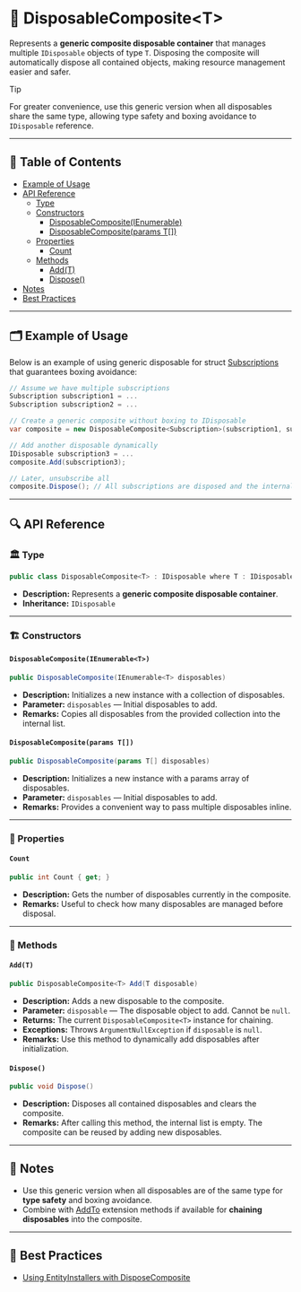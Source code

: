 # 🧩 DisposableComposite\<T>

Represents a **generic composite disposable container** that manages multiple `IDisposable` objects of type `T`.
Disposing the composite will automatically dispose all contained objects, making resource management easier and safer.

> [!TIP]
> For greater convenience, use this generic version when all disposables share the same type, allowing type safety and
> boxing avoidance to `IDisposable` reference.

---

## 📑 Table of Contents

- [Example of Usage](#-example-of-usage)
- [API Reference](#-api-reference)
    - [Type](#-type)
    - [Constructors](#-constructors)
        - [DisposableComposite(IEnumerable<T>)](#disposablecompositeienumerablet)
        - [DisposableComposite(params T[])](#disposablecompositeparams-t)
    - [Properties](#-properties)
        - [Count](#count)
    - [Methods](#-methods)
        - [Add(T)](#addt)
        - [Dispose()](#dispose)
- [Notes](#-notes)
- [Best Practices](#-best-practices)

---

## 🗂 Example of Usage

Below is an example of using generic disposable for struct [Subscriptions](../Events/Subscriptions.md) that guarantees
boxing avoidance:

```csharp
// Assume we have multiple subscriptions
Subscription subscription1 = ...
Subscription subscription2 = ...

// Create a generic composite without boxing to IDisposable
var composite = new DisposableComposite<Subscription>(subscription1, subscription2);

// Add another disposable dynamically
IDisposable subscription3 = ...
composite.Add(subscription3);

// Later, unsubscribe all
composite.Dispose(); // All subscriptions are disposed and the internal list is cleared
```

---

## 🔍 API Reference

### 🏛️ Type

```csharp
public class DisposableComposite<T> : IDisposable where T : IDisposable
```

- **Description:** Represents a **generic composite disposable container**.
- **Inheritance:** `IDisposable`

---

<div id="-constructors"></div>

### 🏗️ Constructors

#### `DisposableComposite(IEnumerable<T>)`

```csharp
public DisposableComposite(IEnumerable<T> disposables)
```

- **Description:** Initializes a new instance with a collection of disposables.
- **Parameter:** `disposables` — Initial disposables to add.
- **Remarks:** Copies all disposables from the provided collection into the internal list.

#### `DisposableComposite(params T[])`

```csharp
public DisposableComposite(params T[] disposables)
```

- **Description:** Initializes a new instance with a params array of disposables.
- **Parameter:** `disposables` — Initial disposables to add.
- **Remarks:** Provides a convenient way to pass multiple disposables inline.

---

### 🔑 Properties

#### `Count`

```csharp
public int Count { get; }
```

- **Description:** Gets the number of disposables currently in the composite.
- **Remarks:** Useful to check how many disposables are managed before disposal.

---

### 🏹 Methods

#### `Add(T)`

```csharp
public DisposableComposite<T> Add(T disposable)
```

- **Description:** Adds a new disposable to the composite.
- **Parameter:** `disposable` — The disposable object to add. Cannot be `null`.
- **Returns:** The current `DisposableComposite<T>` instance for chaining.
- **Exceptions:** Throws `ArgumentNullException` if `disposable` is `null`.
- **Remarks:** Use this method to dynamically add disposables after initialization.

#### `Dispose()`

```csharp
public void Dispose()
```

- **Description:** Disposes all contained disposables and clears the composite.
- **Remarks:** After calling this method, the internal list is empty. The composite can be reused by adding new
  disposables.

---

## 📝 Notes

- Use this generic version when all disposables are of the same type for **type safety** and boxing avoidance.
- Combine with [AddTo](Extensions.md#addtott-disposablecompositet) extension methods if available for **chaining disposables** into the composite.

---

## 📌 Best Practices

- [Using EntityInstallers with DisposeComposite](../../BestPractices/UsingSubscriptionsWithDisposeComposite.md)
